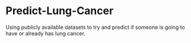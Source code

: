# Predict-Lung-Cancer
Using publicly available datasets to try and predict if someone is going to have or already has lung cancer.
